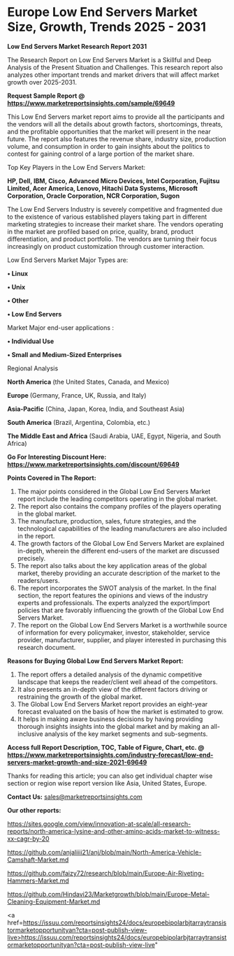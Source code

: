  # Europe Low End Servers Market Size, Growth, Trends 2025 - 2031

<strong>Low End Servers Market Research Report 2031</strong>

The Research Report on Low End Servers Market is a Skillful and Deep Analysis of the Present Situation and Challenges. This research report also analyzes other important trends and market drivers that will affect market growth over 2025-2031.

<strong>Request Sample Report @ <a href=https://www.marketreportsinsights.com/sample/69649>https://www.marketreportsinsights.com/sample/69649</a></strong>

This Low End Servers market report aims to provide all the participants and the vendors will all the details about growth factors, shortcomings, threats, and the profitable opportunities that the market will present in the near future. The report also features the revenue share, industry size, production volume, and consumption in order to gain insights about the politics to contest for gaining control of a large portion of the market share.

Top Key Players in the Low End Servers Market:

<strong>HP, Dell, IBM, Cisco, Advanced Micro Devices, Intel Corporation, Fujitsu Limited, Acer America, Lenovo, Hitachi Data Systems, Microsoft Corporation, Oracle Corporation, NCR Corporation, Sugon</strong>

The Low End Servers Industry is severely competitive and fragmented due to the existence of various established players taking part in different marketing strategies to increase their market share. The vendors operating in the market are profiled based on price, quality, brand, product differentiation, and product portfolio. The vendors are turning their focus increasingly on product customization through customer interaction.

Low End Servers Market Major Types are:

<strong>• Linux

• Unix

• Other

• Low End Servers</strong>

Market Major end-user applications :

<strong>• Individual Use

• Small and Medium-Sized Enterprises</strong>

Regional Analysis

</u><strong><b>North America</b></strong> (the United States, Canada, and Mexico)

<strong><b>Europe </b></strong>(Germany, France, UK, Russia, and Italy)

<strong><b>Asia-Pacific</b></strong> (China, Japan, Korea, India, and Southeast Asia)

<strong><b>South America</b></strong> (Brazil, Argentina, Colombia, etc.)

<strong><b>The Middle East and Africa</b></strong> (Saudi Arabia, UAE, Egypt, Nigeria, and South Africa)

<strong>Go For Interesting Discount Here: <a href=https://www.marketreportsinsights.com/discount/69649>https://www.marketreportsinsights.com/discount/69649</a></strong>

<strong>Points Covered in The Report:</strong>
<ol>
  <li>The major points considered in the Global Low End Servers Market report include the leading competitors operating in the global market.</li>
  <li>The report also contains the company profiles of the players operating in the global market.</li>
  <li>The manufacture, production, sales, future strategies, and the technological capabilities of the leading manufacturers are also included in the report.</li>
  <li>The growth factors of the Global Low End Servers Market are explained in-depth, wherein the different end-users of the market are discussed precisely.</li>
  <li>The report also talks about the key application areas of the global market, thereby providing an accurate description of the market to the readers/users.</li>
  <li>The report incorporates the SWOT analysis of the market. In the final section, the report features the opinions and views of the industry experts and professionals. The experts analyzed the export/import policies that are favorably influencing the growth of the Global Low End Servers Market.</li>
  <li>The report on the Global Low End Servers Market is a worthwhile source of information for every policymaker, investor, stakeholder, service provider, manufacturer, supplier, and player interested in purchasing this research document.</li>
</ol>
<strong>Reasons for Buying Global Low End Servers Market Report:</strong>

<ol>
  <li>The report offers a detailed analysis of the dynamic competitive landscape that keeps the reader/client well ahead of the competitors.</li>
  <li>It also presents an in-depth view of the different factors driving or restraining the growth of the global market.</li>
  <li>The Global Low End Servers Market report provides an eight-year forecast evaluated on the basis of how the market is estimated to grow.</li>
  <li>It helps in making aware business decisions by having providing thorough insights insights into the global market and by making an all-inclusive analysis of the key market segments and sub-segments.</li>
</ol>
<strong>Access full Report Description, TOC, Table of Figure, Chart, etc. @ <a href=https://www.marketreportsinsights.com/industry-forecast/low-end-servers-market-growth-and-size-2021-69649>https://www.marketreportsinsights.com/industry-forecast/low-end-servers-market-growth-and-size-2021-69649</a></strong>


Thanks for reading this article; you can also get individual chapter wise section or region wise report version like Asia, United States, Europe.

<strong>Contact Us:</strong>
sales@marketreportsinsights.com

<strong>Our other reports:</strong>

<a href=https://sites.google.com/view/innovation-at-scale/all-research-reports/north-america-lysine-and-other-amino-acids-market-to-witness-xx-cagr-by-20>https://sites.google.com/view/innovation-at-scale/all-research-reports/north-america-lysine-and-other-amino-acids-market-to-witness-xx-cagr-by-20</a>

<a href=https://github.com/anjaliiii21/anj/blob/main/North-America-Vehicle-Camshaft-Market.md>https://github.com/anjaliiii21/anj/blob/main/North-America-Vehicle-Camshaft-Market.md</a>

<a href=https://github.com/faizy72/research/blob/main/Europe-Air-Riveting-Hammers-Market.md>https://github.com/faizy72/research/blob/main/Europe-Air-Riveting-Hammers-Market.md</a>

<a href=https://github.com/Hindavi23/Marketgrowth/blob/main/Europe-Metal-Cleaning-Equipment-Market.md>https://github.com/Hindavi23/Marketgrowth/blob/main/Europe-Metal-Cleaning-Equipment-Market.md</a>

<a href=https://issuu.com/reportsinsights24/docs/europebipolarbjtarraytransistormarketopportunityan?cta=post-publish-view-live>https://issuu.com/reportsinsights24/docs/europebipolarbjtarraytransistormarketopportunityan?cta=post-publish-view-live</a>"
